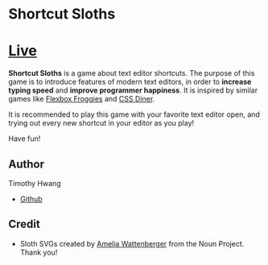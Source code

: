 Shortcut Sloths
=======

# [Live](http://timhwang21.github.io/shortcut-sloths/)

**Shortcut Sloths** is a game about text editor shortcuts. The purpose of this game is to introduce features of modern text editors, in order to **increase typing speed** and **improve programmer happiness**. It is inspired by similar games like [Flexbox Froggies](http://flexboxfroggy.com) and [CSS Diner](http://flukeout.github.io/).

It is recommended to play this game with your favorite text editor open, and trying out every new shortcut in your editor as you play!

Have fun!

## Author

Timothy Hwang

* [Github](https://github.com/timhwang21)

## Credit

* Sloth SVGs created by [Amelia Wattenberger](https://thenounproject.com/wattenberger/) from the Noun Project. Thank you!
